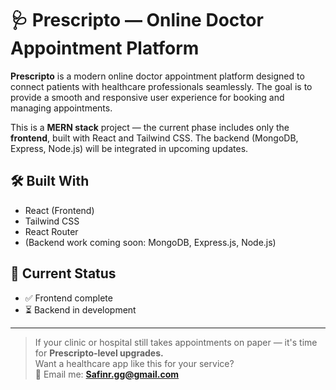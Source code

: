 # 🩺 Prescripto — Online Doctor Appointment Platform

**Prescripto** is a modern online doctor appointment platform designed to connect patients with healthcare professionals seamlessly. The goal is to provide a smooth and responsive user experience for booking and managing appointments.

This is a **MERN stack** project — the current phase includes only the **frontend**, built with React and Tailwind CSS. The backend (MongoDB, Express, Node.js) will be integrated in upcoming updates.

## 🛠️ Built With
- React (Frontend)
- Tailwind CSS
- React Router
- (Backend work coming soon: MongoDB, Express.js, Node.js)

## 🚧 Current Status
- ✅ Frontend complete
- ⏳ Backend in development

---

> If your clinic or hospital still takes appointments on paper — it's time for **Prescripto-level upgrades.**  
> Want a healthcare app like this for your service?  
📧 Email me: **Safinr.gg@gmail.com**
